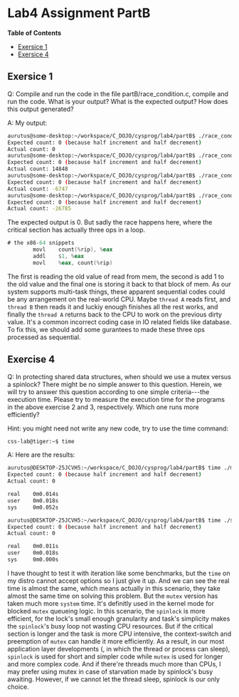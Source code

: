 # Lab4 Assignment PartB

**Table of Contents**
- [Exersice 1](#exersice-1)
- [Exersice 4](#exersice-4)

## Exersice 1

Q: Compile and run the code in the file partB/race_condition.c, compile and run the code. What is your output? What is the expected output? How does this output generated?

A: My output: 

```bash
aurutus@some-desktop:~/workspace/C_DOJO/cysprog/lab4/partB$ ./race_condition.out 
Expected count: 0 (because half increment and half decrement)
Actual count: 0
aurutus@some-desktop:~/workspace/C_DOJO/cysprog/lab4/partB$ ./race_condition.out 
Expected count: 0 (because half increment and half decrement)
Actual count: 14848
aurutus@some-desktop:~/workspace/C_DOJO/cysprog/lab4/partB$ ./race_condition.out 
Expected count: 0 (because half increment and half decrement)
Actual count: -6747
aurutus@some-desktop:~/workspace/C_DOJO/cysprog/lab4/partB$ ./race_condition.out 
Expected count: 0 (because half increment and half decrement)
Actual count: -26785
```

The expected output is 0. But sadly the race happens here, where the critical section has actually three ops in a loop.

```asm
# the x86-64 snippets
        movl    count(%rip), %eax
        addl    $1, %eax
        movl    %eax, count(%rip)
```

The first is reading the old value of read from mem, the second is add 1 to the old value and the final one is storing it back to that block of mem. As our system supports multi-task things, these apparent sequential codes could be any arrangement on the real-world CPU. Maybe `thread A` reads first, and `thread B` then reads it and luckiy enough finishes all the rest works, and finally the `thread A` returns back to the CPU to work on the previous dirty value. It's a common incorrect coding case in IO related fields like database. To fix this, we should add some gurantees to made these three ops processed as sequential.

## Exercise 4

Q: In protecting shared data structures, when should we use a mutex versus a spinlock? There might be no simple answer to this question. Herein, we will try to answer this question according to one simple criteria---the execution time. Please try to measure the execution time for the programs in the above exercise 2 and 3, respectively. Which one runs more efficiently?

Hint: you might need not write any new code, try to use the time command:
```bash
css-lab@tiger:~$ time
```

A: Here are the results:

```bash
aurutus@DESKTOP-25JCVH5:~/workspace/C_DOJO/cysprog/lab4/partB$ time ./mutex.out 
Expected count: 0 (because half increment and half decrement)
Actual count: 0

real    0m0.014s
user    0m0.018s
sys     0m0.052s
```

```bash
aurutus@DESKTOP-25JCVH5:~/workspace/C_DOJO/cysprog/lab4/partB$ time ./spinlock.out 
Expected count: 0 (because half increment and half decrement)
Actual count: 0

real    0m0.011s
user    0m0.018s
sys     0m0.000s
```

I have thought to test it with iteration like some benchmarks, but the `time` on my distro cannot accept options so I just give it up. And we can see the real time is almost the same, which means actually in this scenario, they take almost the same time on solving this problem. But the `mutex` version has taken much more `system` time. It's definitly used in the kernel mode for blocked `mutex` queueing logic. In this scenario, the `spinlock` is more efficient, for the lock's small enough granularity and task's simplicity makes the `spinlock`'s busy loop not wasting CPU resources. But if the critical section is longer and the task is more CPU intensive, the context-switch and preemption of `mutex` can handle it more efficiently. As a result, in our most application layer developments (, in which the thread or process can sleep), `spinlock` is used for short and simpler code while `mutex` is used for longer and more complex code. And if there're threads much more than CPUs, I may prefer using mutex in case of starvation made by spinlock's busy awaiting. However, if we cannot let the thread sleep, spinlock is our only choice.

